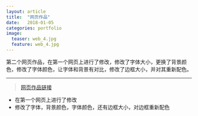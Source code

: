 ```yaml
---
layout: article
title:  "网页作品"
date:   2018-01-05
categories: portfolio
image:
  teaser: web_4.jpg
  feature: web_4.jpg
---
```

第二个网页作品，在第一个网页上进行了修改，修改了字体大小，更换了背景颜色，修改了字体颜色，让字体和背景有对比，修改了边框大小，并对其重新配色。

---
> [网页作品链接](https://kristina579.github.io/portfolio/website_2)
- 在第一个网页上进行了修改
- 修改了字体，背景颜色，字体颜色，还有边框大小，对边框重新配色